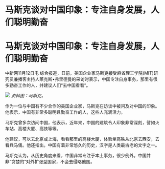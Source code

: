 # 马斯克谈对中国印象：专注自身发展，人们聪明勤奋

# 马斯克谈对中国印象：专注自身发展，人们聪明勤奋

中新网11月12日电
综合报道，日前，美国企业家马斯克接受麻省理工学院(MIT)研究员兼播客主持人莱克斯•弗里德曼的采访时表示，中国专注自身事务，那里有很多勤奋工作的人，并建议人们“去中国看看”。

![](https://inews.gtimg.com/om_bt/OwV4zmELaUOGcXliVCBIQDc83WsMrW07lUgxzRxpAr4QcAA/1000)
_资料图：马斯克。_

作为一位与中国有不少合作的美国企业家，马斯克在访谈中被问及对中国的印象。他表示，中国有非常多聪明且勤奋工作的人，这些人充满活力。

马斯克曾多次访问中国，他表示，近年来，中国的建筑令人印象非常深刻，譬如火车站、高楼大厦、高铁等等。

他建议，可以去北京或上海，看看那里的高楼大厦，体验坐高铁从北京去西安，去看兵马俑。他还指出，中国有着非常悠久的历史，汉字是人类最古老的文字之一。

马斯克认为，从历史角度来看，中国非常专注于本土事务，很少例外。中国并非“贪婪的”对外扩张型国家，不会去侵略他国。

